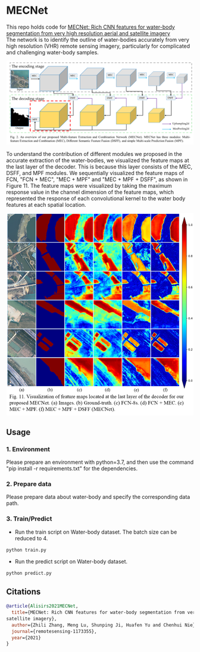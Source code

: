 # MECNet  
This repo holds code for [MECNet: Rich CNN features for water-body segmentation from very high resolution aerial and 
satellite imagery]()  
The network is to identify the outline of water-bodies accurately from very high resolution (VHR) remote sensing 
imagery, particularly for complicated and challenging water-body samples.

![MECNet.png](images/MECNet.png)

To understand the contribution of different modules we proposed in the accurate extraction of the water-bodies, 
we visualized the feature maps at the last layer of the decoder. This is because this layer consists of the MEC, 
DSFF, and MPF modules. We sequentially visualized the feature maps of FCN, "FCN + MEC", 
"MEC + MPF" and "MEC + MPF + DSFF", as shown in Figure 11. The feature maps were visualized by taking the maximum 
response value in the channel dimension of the feature maps, which represented the response of each convolutional 
kernel to the water body features at each spatial location. 

![img_1.png](images/img_1.png)
## Usage

### 1. Environment

Please prepare an environment with python=3.7, and then use the command "pip install -r requirements.txt" for the dependencies.

### 2. Prepare data

Please prepare data about water-body and specify the corresponding data path.

### 3. Train/Predict

- Run the train script on Water-body dataset. The batch size can be reduced to 4.

```bash
python train.py
```

- Run the predict script on Water-body dataset. 

```bash
python predict.py 
```
## Citations

```bibtex
@article{Alisirs2021MECNet,
  title={MECNet: Rich CNN features for water-body segmentation from very high resolution aerial and 
satellite imagery},
  author={Zhili Zhang, Meng Lu, Shunping Ji, Huafen Yu and Chenhui Nie},
  journal={remotesensing-1173355},
  year={2021}
}
```
